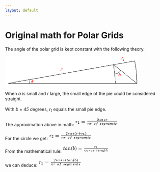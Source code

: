 ```yaml
---
layout: default
---
```

Original math for Polar Grids
=============================

The angle of the polar grid is kept constant with the following theory.

![angles](Polar-Math/angle.gif)

When <i>a</i> is small and <i>r</i> large, the small edge of the pie could be considered straight.<br>
<br>
With <i>b = 45</i> degrees, <i>r<sub>1</sub></i> equals the small pie edge.<br>
<br>
The approximation above in math:
![r_1 = \frac{ 2*\pi*r }{ nr \ of \ segments }' align='absmiddle' title='r_1 = \frac{ 2*\pi*r }{ nr \ of \ segments }](Polar-Math/form1.gif)

For the circle we get:
![r_2 = \frac{ 2*\pi*(r + r_1) }{ nr \ of \ segments }' align='absmiddle' title='r_2 = \frac{ 2*\pi*(r + r_1) }{ nr \ of \ segments }](Polar-Math/form2.gif)

From the mathematical rule:
![tan(b) = \frac{ r_1 }{ curve \ length }' align='absmiddle' title='tan(b) = \frac{ r_1 }{ curve \ length }](Polar-Math/form3.gif)

we can deduce:
![r_1 = \frac{ 2 * \pi * r * tan(b) }{ nr \ of \ segments }' align='absmiddle' title='r_1 = \frac{ 2 * \pi * r * tan(b) }{ nr \ of \ segments }](Polar-Math/form4.gif)

